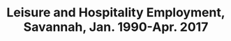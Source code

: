 ---
schema: default
title: 'Leisure and Hospitality Employment, Savannah, Jan. 1990-Apr. 2017'
organization: Federal Reserve Economic Data (FRED) St. Louis
notes: >-
  Monthly counts of employees in Savannah in the Leisure and Hospitality
  industry. Not seasonally adjusted.
resources:
  - name: SAV-Leisure-Hospitality-Employment-Jan. 1990-May 2017
    url: 'https://cvlassets.s3.amazonaws.com/SAVA313LEIH.csv'
    format: csv
license: 'http://www.opendefinition.org/licenses/odc-by'
category:
  - Economy
maintainer: St. Louis Federal Reserve Bank
maintainer_email: ''
---